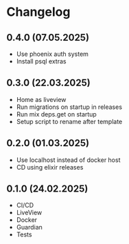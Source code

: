 # Changelog

## 0.4.0 (07.05.2025)

- Use phoenix auth system
- Install psql extras

## 0.3.0 (22.03.2025)

- Home as liveview
- Run migrations on startup in releases
- Run mix deps.get on startup
- Setup script to rename after template

## 0.2.0 (01.03.2025)

- Use localhost instead of docker host
- CD using elixir releases

## 0.1.0 (24.02.2025)

- CI/CD
- LiveView
- Docker
- Guardian
- Tests
